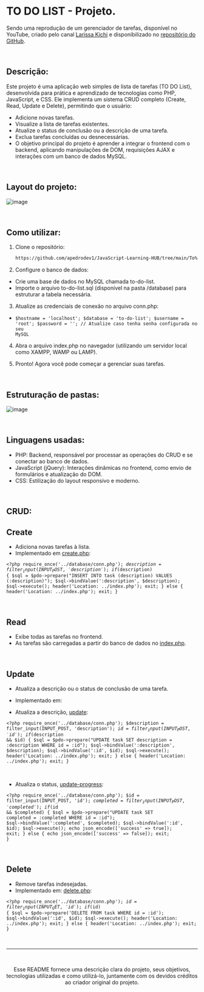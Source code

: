 # TO DO LIST - Projeto.
Sendo uma reprodução de um gerenciador de tarefas, disponível no YouTube, criado pelo canal [Larissa Kichi](https://www.youtube.com/watch?v=7KWpDC12X7U) e disponibilizado no [repositório do GitHub](https://github.com/Larissakich/to-do-list-php).

<br>


## Descrição:

Este projeto é uma aplicação web simples de lista de tarefas (TO DO List), desenvolvida para prática e aprendizado de tecnologias como PHP, JavaScript, e CSS. Ele implementa um sistema CRUD completo (Create, Read, Update e Delete), permitindo que o usuário:

- Adicione novas tarefas.
- Visualize a lista de tarefas existentes.
- Atualize o status de conclusão ou a descrição de uma tarefa.
- Exclua tarefas concluídas ou desnecessárias.
- O objetivo principal do projeto é aprender a integrar o frontend com o backend, aplicando manipulações de DOM, requisições AJAX e interações com um banco de dados MySQL.

<br>




## Layout do projeto:

![image](https://github.com/user-attachments/assets/3d80ae70-6b62-4731-a58b-587751e67572)

<br>


## Como utilizar: 
1. Clone o repositório:
   ```bash
   https://github.com/apedrodev1/JavaScript-Learning-HUB/tree/main/To%20do%20list
2. Configure o banco de dados:

- Crie uma base de dados no MySQL chamada to-do-list.
- Importe o arquivo to-do-list.sql (disponível na pasta /database) para estruturar a tabela necessária.

3. Atualize as credenciais de conexão no arquivo conn.php:
   
- <code>$hostname = 'localhost';
      $database = 'to-do-list';
      $username = 'root';
      $password = ''; // Atualize caso tenha senha configurada no seu MySQL</code>


4. Abra o arquivo index.php no navegador (utilizando um servidor local como XAMPP, WAMP ou LAMP).

5. Pronto! Agora você pode começar a gerenciar suas tarefas.
<br>


## Estruturação de pastas:
![image](https://github.com/user-attachments/assets/ad40ac58-3f42-4963-b742-bb6856aa1a00)

<br>


## Linguagens usadas:

- PHP: Backend, responsável por processar as operações do CRUD e se conectar ao banco de dados.
- JavaScript (jQuery): Interações dinâmicas no frontend, como envio de formulários e atualização do DOM.
- CSS: Estilização do layout responsivo e moderno.

<br>

## CRUD:
## Create
- Adiciona novas tarefas à lista.
- Implementado em [create.php](https://github.com/apedrodev1/JavaScript-Learning-HUB/blob/main/To%20do%20list/actions/create.php):

<code><?php
require_once('../database/conn.php');
$description = filter_input(INPUT_POST,  'description');
if ($description) {
    $sql = $pdo->prepare("INSERT INTO task (description) VALUES (:description)");
    $sql->bindValue(':description', $description);
    $sql->execute();
    header('Location: ../index.php');
    exit;
} else {
    header('Location: ../index.php');
    exit;
}
</code>

<br>

## Read
- Exibe todas as tarefas no frontend.
- As tarefas são carregadas a partir do banco de dados no [index.php](https://github.com/apedrodev1/JavaScript-Learning-HUB/blob/main/To%20do%20list/index.php).

<br>

## Update
- Atualiza a descrição ou o status de conclusão de uma tarefa.
- Implementado em:

- Atualiza a descrição, [update](https://github.com/apedrodev1/JavaScript-Learning-HUB/blob/main/To%20do%20list/actions/update.php):

<code><?php
require_once('../database/conn.php');
$description = filter_input(INPUT_POST, 'description');
$id = filter_input(INPUT_POST, 'id');
if ($description && $id) {
    $sql = $pdo->prepare("UPDATE task SET description = :description WHERE id = :id");
    $sql->bindValue(':description', $description);
    $sql->bindValue(':id', $id);
    $sql->execute();
    header('Location: ../index.php');
    exit;
} else {
    header('Location: ../index.php');
    exit;
}</code>


<br>


- Atualiza o status, [update-progress](https://github.com/apedrodev1/JavaScript-Learning-HUB/blob/main/To%20do%20list/actions/update-progress.php):

<code><?php
require_once('../database/conn.php');
$id = filter_input(INPUT_POST, 'id');
$completed = filter_input(INPUT_POST, 'completed');
if ($id && $completed) {
    $sql = $pdo->prepare("UPDATE task SET completed = :completed WHERE id = :id");
    $sql->bindValue(':completed', $completed);
    $sql->bindValue(':id', $id);
    $sql->execute();
    echo json_encode(['success' => true]);
    exit;
} else {
    echo json_encode(['success' => false]);
    exit;
}</code> 

<br>

## Delete

- Remove tarefas indesejadas.
- Implementado em: [delete.php](https://github.com/apedrodev1/JavaScript-Learning-HUB/blob/main/To%20do%20list/actions/delete.php):

<code><?php
require_once('../database/conn.php');
$id = filter_input(INPUT_GET, 'id');
if ($id) {
    $sql = $pdo->prepare('DELETE FROM task WHERE id = :id');
    $sql->bindValue(':id', $id);
    $sql->execute();
    header('Location: ../index.php');
    exit;
} else {
    header('Location: ../index.php');
    exit;
}</code>

<br>


 ---
  
  <br>
  <p align="center">
  Esse README fornece uma descrição clara do projeto, seus objetivos, tecnologias utilizadas e como utilizá-lo, juntamente com os devidos créditos ao criador original do projeto.
</p>



